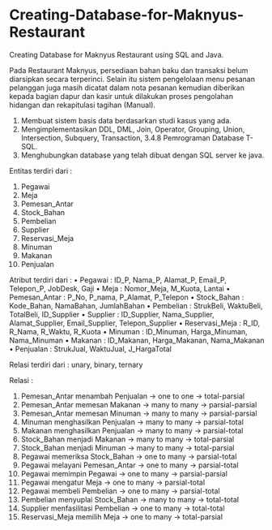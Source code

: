 # Creating-Database-for-Maknyus-Restaurant
Creating Database for Maknyus Restaurant using SQL and Java.

Pada Restaurant Maknyus, persediaan bahan baku dan transaksi belum diarsipkan secara terperinci. Selain itu sistem pengelolaan menu pesanan pelanggan juga masih dicatat dalam nota pesanan kemudian diberikan kepada bagian dapur dan kasir untuk dilakukan proses pengolahan hidangan dan rekapitulasi tagihan (Manual).

1.	Membuat sistem basis data berdasarkan studi kasus yang ada.
2.	Mengimplementasikan DDL, DML, Join, Operator, Grouping, Union, Intersection, Subquery, Transaction, 3.4.8	Pemrograman Database T-SQL.
7.	Menghubungkan database yang telah dibuat dengan SQL server ke java.

Entitas  terdiri dari : 
1.	Pegawai
2.	Meja
3.	Pemesan_Antar
4.	Stock_Bahan
5.	Pembelian
6.	Supplier
7.	Reservasi_Meja
8.	Minuman
9.	Makanan
10.	Penjualan

Atribut terdiri dari :
•	Pegawai : ID_P, Nama_P, Alamat_P, Email_P, Telepon_P, JobDesk, Gaji
•	Meja : Nomor_Meja, M_Kuota, Lantai
•	Pemesan_Antar : P_No, P_nama, P_Alamat, P_Telepon
•	Stock_Bahan : Kode_Bahan, NamaBahan, JumlahBahan
•	Pembelian : StrukBeli, WaktuBeli, TotalBeli, ID_Supplier
•	Supplier : ID_Supplier, Nama_Supplier, Alamat_Supplier, Email_Supplier, Telepon_Supplier
•	Reservasi_Meja : R_ID, R_Nama, R_Waktu, R_Kuota
•	Minuman : ID_Minuman, Harga_Minuman, Nama_Minuman
•	Makanan : ID_Makanan, Harga_Makanan, Nama_Makanan
•	Penjualan : StrukJual, WaktuJual, J_HargaTotal

Relasi terdiri dari : unary,  binary, ternary

Relasi :
1.	Pemesan_Antar menambah Penjualan -> one to one -> total-parsial 
2.	Pemesan_Antar memesan Makanan -> many to many -> parsial-parsial 
3.	Pemesan_Antar memesan Minuman -> many to many -> parsial-parsial 
4.	Minuman menghasilkan Penjualan -> many to many -> parsial-total
5.	Makanan menghasilkan Penjualan -> many to many -> parsial-total
6.	Stock_Bahan menjadi Makanan -> many to many -> total-parsial
7.	Stock_Bahan menjadi Minuman -> many to many -> total-parsial
8.	Pegawai memeriksa Stock_Bahan -> one to many -> parsial-total
9.	Pegawai melayani Pemesan_Antar -> one to many -> parsial-total
10.	Pegawai memimpin Pegawai -> one to many -> parsial-parsial
11.	Pegawai mengatur Meja -> one to many -> parsial-total
12.	Pegawai membeli Pembelian -> one to many ->  parsial-total
13.	Pembelian menyuplai Stock_Bahan -> many to many -> total-total
14.	Supplier menfasilitasi Pembelian -> one to many -> total-total
15.	Reservasi_Meja memilih Meja -> one to many -> total-parsial
